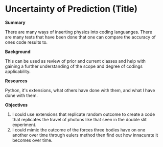 # Uncertainty of Prediction (Title)
**Summary**  

There are many ways of inserting physics into coding languanges. There are many tests that have been done that one can compare the accuracy of ones code results to.

**Background**

This can be used as review of prior and current classes and help with gaining a further understanding of the scope and degree of codings applicability.

**Resources** 

Python, it's extensions, what others have done with them, and what I have done with them.  

**Objectives**  

1. I could use extensions that replicate random outcome to create a code that replicates the travel of photons like that seen in the double slit experiment.
2. I could mimic the outcome of the forces three bodies have on one another over time through eulers method then find out how innacurate it becomes over time.
